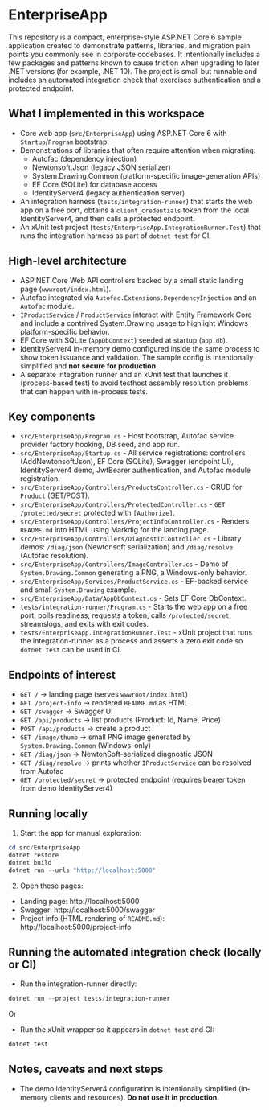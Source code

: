 # EnterpriseApp

This repository is a compact, enterprise-style ASP.NET Core 6 sample application created to demonstrate patterns, libraries, and migration pain points you commonly see in corporate codebases. It intentionally includes a few packages and patterns known to cause friction when upgrading to later .NET versions (for example, .NET 10). The project is small but runnable and includes an automated integration check that exercises authentication and a protected endpoint.

## What I implemented in this workspace

- Core web app (`src/EnterpriseApp`) using ASP.NET Core 6 with `Startup`/`Program` bootstrap.
- Demonstrations of libraries that often require attention when migrating:
	- Autofac (dependency injection)
	- Newtonsoft.Json (legacy JSON serializer)
	- System.Drawing.Common (platform-specific image-generation APIs)
	- EF Core (SQLite) for database access
	- IdentityServer4 (legacy authentication server)
- An integration harness (`tests/integration-runner`) that starts the web app on a free port, obtains a `client_credentials` token from the local IdentityServer4, and then calls a protected endpoint.
- An xUnit test project (`tests/EnterpriseApp.IntegrationRunner.Test`) that runs the integration harness as part of `dotnet test` for CI.

## High-level architecture

- ASP.NET Core Web API controllers backed by a small static landing page (`wwwroot/index.html`).
- Autofac integrated via `Autofac.Extensions.DependencyInjection` and an `Autofac` module.
- `IProductService` / `ProductService` interact with Entity Framework Core and include a contrived System.Drawing usage to highlight Windows platform-specific behavior.
- EF Core with SQLite (`AppDbContext`) seeded at startup (`app.db`).
- IdentityServer4 in-memory demo configured inside the same process to show token issuance and validation. The sample config is intentionally simplified and **not secure for production**.
- A separate integration runner and an xUnit test that launches it (process-based test) to avoid testhost assembly resolution problems that can happen with in-process tests.

## Key components

- `src/EnterpriseApp/Program.cs` - Host bootstrap, Autofac service provider factory hooking, DB seed, and app run.
- `src/EnterpriseApp/Startup.cs` - All service registrations: controllers (AddNewtonsoftJson), EF Core (SQLite), Swagger (endpoint UI), IdentityServer4 demo, JwtBearer authentication, and Autofac module registration.
- `src/EnterpriseApp/Controllers/ProductsController.cs` - CRUD for `Product` (GET/POST).
- `src/EnterpriseApp/Controllers/ProtectedController.cs` - `GET /protected/secret` protected with `[Authorize]`.
- `src/EnterpriseApp/Controllers/ProjectInfoController.cs` - Renders `README.md` into HTML using Markdig for the landing page.
- `src/EnterpriseApp/Controllers/DiagnosticController.cs` - Library demos: `/diag/json` (Newtonsoft serialization) and `/diag/resolve` (Autofac resolution).
- `src/EnterpriseApp/Controllers/ImageController.cs` - Demo of `System.Drawing.Common` generating a PNG, a Windows-only behavior.
- `src/EnterpriseApp/Services/ProductService.cs` - EF-backed service and small `System.Drawing` example.
- `src/EnterpriseApp/Data/AppDbContext.cs` - Sets EF Core DbContext.
- `tests/integration-runner/Program.cs` - Starts the web app on a free port, polls readiness, requests a token, calls `/protected/secret`, streamslogs, and exits with exit codes.
- `tests/EnterpriseApp.IntegrationRunner.Test` - xUnit project that runs the integration-runner as a process and asserts a zero exit code so `dotnet test` can be used in CI.

## Endpoints of interest

- `GET /` -> landing page (serves `wwwroot/index.html`)
- `GET /project-info` -> rendered `README.md` as HTML
- `GET /swagger` -> Swagger UI
- `GET /api/products` -> list products (Product: Id, Name, Price)
- `POST /api/products` -> create a product
- `GET /image/thumb` -> small PNG image generated by `System.Drawing.Common` (Windows-only)
- `GET /diag/json` -> NewtonSoft-serialized diagnostic JSON
- `GET /diag/resolve` -> prints whether `IProductService` can be resolved from Autofac
- `GET /protected/secret` -> protected endpoint (requires bearer token from demo IdentityServer4)

## Running locally

1. Start the app for manual exploration:

```powershell
cd src/EnterpriseApp
dotnet restore
dotnet build
dotnet run --urls "http://localhost:5000"
```

2. Open these pages:

- Landing page: http://localhost:5000
- Swagger: http://localhost:5000/swagger
- Project info (HTML rendering of `README.md`): http://localhost:5000/project-info

## Running the automated integration check (locally or CI)

- Run the integration-runner directly:

```powershell
dotnet run --project tests/integration-runner
```

Or

- Run the xUnit wrapper so it appears in `dotnet test` and CI:

```powershell
dotnet test
```

## Notes, caveats and next steps

- The demo IdentityServer4 configuration is intentionally simplified (in-memory clients and resources). **Do not use it in production.**